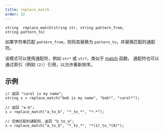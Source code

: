 ```yaml
---
title: replace_match
order: 32
---
```

`string  replace_match(string str, string pattern_from, string pattern_to)`

如果字符串匹配 `pattern_from`，则将其替换为 `pattern_to`，并替换匹配的通配符。

该模式可以使用通配符，例如 `str*` 或 `str?`，类似于 [match](./match "此函数在主题匹配指定模式时返回1，
否则返回0。") 函数。
通配符也可以通过索引（例如 `(2)`）引用，以允许重新排序。

## 示例

```vex
// 返回 "carol is my name";
string s = replace_match("bob is my name", "bob*", "carol*");

// 返回 "a-b";
s = replace_match("a_to_b", "*_to_*", "*-*");

// 交换匹配的通配符，返回 "b_to_a";
s = replace_match("a_to_b", "*_to_*", "*(1)_to_*(0)");

```
